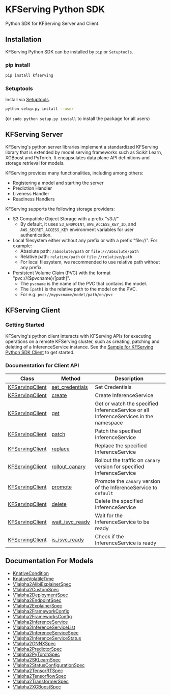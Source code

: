 # KFServing Python SDK
Python SDK for KFServing Server and Client.

## Installation

KFServing Python SDK can be installed by `pip` or `Setuptools`.

### pip install

```sh
pip install kfserving
```

### Setuptools

Install via [Setuptools](http://pypi.python.org/pypi/setuptools).

```sh
python setup.py install --user
```
(or `sudo python setup.py install` to install the package for all users)


## KFServing Server
KFServing's python server libraries implement a standardized KFServing library that is extended by model serving frameworks such as Scikit Learn, XGBoost and PyTorch. It encapsulates data plane API definitions and storage retrieval for models.

KFServing provides many functionalities, including among others:

* Registering a model and starting the server
* Prediction Handler
* Liveness Handler
* Readiness Handlers

KFServing supports the following storage providers:

* S3 Compatible Object Storage with a prefix "s3://"
    * By default, it uses `S3_ENDPOINT`, `AWS_ACCESS_KEY_ID`, and `AWS_SECRET_ACCESS_KEY` environment variables for user authentication.
* Local filesystem either without any prefix or with a prefix "file://". For example:
    * Absolute path: `/absolute/path` or `file:///absolute/path`
    * Relative path: `relative/path` or `file://relative/path`
    * For local filesystem, we recommended to use relative path without any prefix.
* Persistent Volume Claim (PVC) with the format "pvc://{$pvcname}/[path]".
    * The `pvcname` is the name of the PVC that contains the model.
    * The `[path]` is the relative path to the model on the PVC.
    * For e.g. `pvc://mypvcname/model/path/on/pvc`


## KFServing Client

### Getting Started

KFServing's python client interacts with KFServing APIs for executing operations on a remote KFServing cluster, such as creating, patching and deleting of a InferenceService instance. See the [Sample for KFServing Python SDK Client](../../docs/samples/client/kfserving_sdk_sample.ipynb) to get started.

### Documentation for Client API

Class | Method |  Description
------------ | ------------- | -------------
[KFServingClient](docs/KFServingClient.md) | [set_credentials](docs/KFServingClient.md#set_credentials) | Set Credentials|
[KFServingClient](docs/KFServingClient.md) | [create](docs/KFServingClient.md#create) | Create InferenceService|
[KFServingClient](docs/KFServingClient.md) | [get](docs/KFServingClient.md#get)    | Get or watch the specified InferenceService or all InferenceServices in the namespace |
[KFServingClient](docs/KFServingClient.md) | [patch](docs/KFServingClient.md#patch)  | Patch the specified InferenceService|
[KFServingClient](docs/KFServingClient.md) | [replace](docs/KFServingClient.md#replace) | Replace the specified InferenceService|
[KFServingClient](docs/KFServingClient.md) | [rollout_canary](docs/KFServingClient.md#rollout_canary) | Rollout the traffic on `canary` version for specified InferenceService|
[KFServingClient](docs/KFServingClient.md) | [promote](docs/KFServingClient.md#promote) | Promote the `canary` version of the InferenceService to `default`|
[KFServingClient](docs/KFServingClient.md) | [delete](docs/KFServingClient.md#delete) | Delete the specified InferenceService |
[KFServingClient](docs/KFServingClient.md) | [wait_isvc_ready](docs/KFServingClient.md#wait_isvc_ready) | Wait for the InferenceService to be ready |
[KFServingClient](docs/KFServingClient.md) | [is_isvc_ready](docs/KFServingClient.md#is_isvc_ready) | Check if the InferenceService is ready |

## Documentation For Models

 - [KnativeCondition](docs/KnativeCondition.md)
 - [KnativeVolatileTime](docs/KnativeVolatileTime.md)
 - [V1alpha2AlibiExplainerSpec](docs/V1alpha2AlibiExplainerSpec.md)
 - [V1alpha2CustomSpec](docs/V1alpha2CustomSpec.md)
 - [V1alpha2DeploymentSpec](docs/V1alpha2DeploymentSpec.md)
 - [V1alpha2EndpointSpec](docs/V1alpha2EndpointSpec.md)
 - [V1alpha2ExplainerSpec](docs/V1alpha2ExplainerSpec.md)
 - [V1alpha2FrameworkConfig](docs/V1alpha2FrameworkConfig.md)
 - [V1alpha2FrameworksConfig](docs/V1alpha2FrameworksConfig.md)
 - [V1alpha2InferenceService](docs/V1alpha2InferenceService.md)
 - [V1alpha2InferenceServiceList](docs/V1alpha2InferenceServiceList.md)
 - [V1alpha2InferenceServiceSpec](docs/V1alpha2InferenceServiceSpec.md)
 - [V1alpha2InferenceServiceStatus](docs/V1alpha2InferenceServiceStatus.md)
 - [V1alpha2ONNXSpec](docs/V1alpha2ONNXSpec.md)
 - [V1alpha2PredictorSpec](docs/V1alpha2PredictorSpec.md)
 - [V1alpha2PyTorchSpec](docs/V1alpha2PyTorchSpec.md)
 - [V1alpha2SKLearnSpec](docs/V1alpha2SKLearnSpec.md)
 - [V1alpha2StatusConfigurationSpec](docs/V1alpha2StatusConfigurationSpec.md)
 - [V1alpha2TensorRTSpec](docs/V1alpha2TensorRTSpec.md)
 - [V1alpha2TensorflowSpec](docs/V1alpha2TensorflowSpec.md)
 - [V1alpha2TransformerSpec](docs/V1alpha2TransformerSpec.md)
 - [V1alpha2XGBoostSpec](docs/V1alpha2XGBoostSpec.md)
